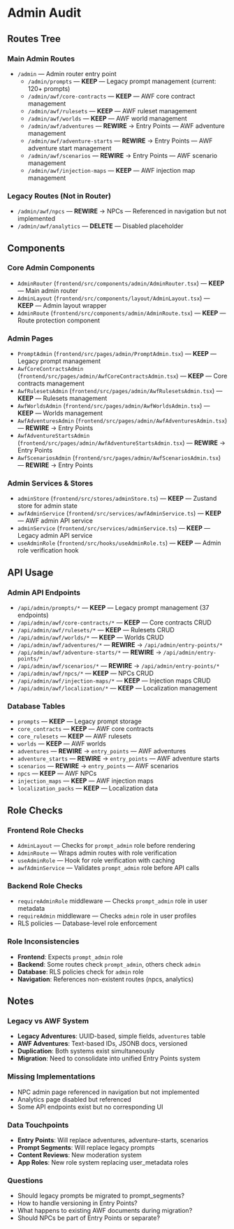 # Admin Audit

## Routes Tree

### Main Admin Routes
- `/admin` — Admin router entry point
  - `/admin/prompts` — **KEEP** — Legacy prompt management (current: 120+ prompts)
  - `/admin/awf/core-contracts` — **KEEP** — AWF core contract management
  - `/admin/awf/rulesets` — **KEEP** — AWF ruleset management  
  - `/admin/awf/worlds` — **KEEP** — AWF world management
  - `/admin/awf/adventures` — **REWIRE** → Entry Points — AWF adventure management
  - `/admin/awf/adventure-starts` — **REWIRE** → Entry Points — AWF adventure start management
  - `/admin/awf/scenarios` — **REWIRE** → Entry Points — AWF scenario management
  - `/admin/awf/injection-maps` — **KEEP** — AWF injection map management

### Legacy Routes (Not in Router)
- `/admin/awf/npcs` — **REWIRE** → NPCs — Referenced in navigation but not implemented
- `/admin/awf/analytics` — **DELETE** — Disabled placeholder

## Components

### Core Admin Components
- `AdminRouter` (`frontend/src/components/admin/AdminRouter.tsx`) — **KEEP** — Main admin router
- `AdminLayout` (`frontend/src/components/layout/AdminLayout.tsx`) — **KEEP** — Admin layout wrapper
- `AdminRoute` (`frontend/src/components/admin/AdminRoute.tsx`) — **KEEP** — Route protection component

### Admin Pages
- `PromptAdmin` (`frontend/src/pages/admin/PromptAdmin.tsx`) — **KEEP** — Legacy prompt management
- `AwfCoreContractsAdmin` (`frontend/src/pages/admin/AwfCoreContractsAdmin.tsx`) — **KEEP** — Core contracts management
- `AwfRulesetsAdmin` (`frontend/src/pages/admin/AwfRulesetsAdmin.tsx`) — **KEEP** — Rulesets management
- `AwfWorldsAdmin` (`frontend/src/pages/admin/AwfWorldsAdmin.tsx`) — **KEEP** — Worlds management
- `AwfAdventuresAdmin` (`frontend/src/pages/admin/AwfAdventuresAdmin.tsx`) — **REWIRE** → Entry Points
- `AwfAdventureStartsAdmin` (`frontend/src/pages/admin/AwfAdventureStartsAdmin.tsx`) — **REWIRE** → Entry Points
- `AwfScenariosAdmin` (`frontend/src/pages/admin/AwfScenariosAdmin.tsx`) — **REWIRE** → Entry Points

### Admin Services & Stores
- `adminStore` (`frontend/src/stores/adminStore.ts`) — **KEEP** — Zustand store for admin state
- `awfAdminService` (`frontend/src/services/awfAdminService.ts`) — **KEEP** — AWF admin API service
- `adminService` (`frontend/src/services/adminService.ts`) — **KEEP** — Legacy admin API service
- `useAdminRole` (`frontend/src/hooks/useAdminRole.ts`) — **KEEP** — Admin role verification hook

## API Usage

### Admin API Endpoints
- `/api/admin/prompts/*` — **KEEP** — Legacy prompt management (37 endpoints)
- `/api/admin/awf/core-contracts/*` — **KEEP** — Core contracts CRUD
- `/api/admin/awf/rulesets/*` — **KEEP** — Rulesets CRUD
- `/api/admin/awf/worlds/*` — **KEEP** — Worlds CRUD
- `/api/admin/awf/adventures/*` — **REWIRE** → `/api/admin/entry-points/*`
- `/api/admin/awf/adventure-starts/*` — **REWIRE** → `/api/admin/entry-points/*`
- `/api/admin/awf/scenarios/*` — **REWIRE** → `/api/admin/entry-points/*`
- `/api/admin/awf/npcs/*` — **KEEP** — NPCs CRUD
- `/api/admin/awf/injection-maps/*` — **KEEP** — Injection maps CRUD
- `/api/admin/awf/localization/*` — **KEEP** — Localization management

### Database Tables
- `prompts` — **KEEP** — Legacy prompt storage
- `core_contracts` — **KEEP** — AWF core contracts
- `core_rulesets` — **KEEP** — AWF rulesets
- `worlds` — **KEEP** — AWF worlds
- `adventures` — **REWIRE** → `entry_points` — AWF adventures
- `adventure_starts` — **REWIRE** → `entry_points` — AWF adventure starts
- `scenarios` — **REWIRE** → `entry_points` — AWF scenarios
- `npcs` — **KEEP** — AWF NPCs
- `injection_maps` — **KEEP** — AWF injection maps
- `localization_packs` — **KEEP** — Localization data

## Role Checks

### Frontend Role Checks
- `AdminLayout` — Checks for `prompt_admin` role before rendering
- `AdminRoute` — Wraps admin routes with role verification
- `useAdminRole` — Hook for role verification with caching
- `awfAdminService` — Validates `prompt_admin` role before API calls

### Backend Role Checks
- `requireAdminRole` middleware — Checks `prompt_admin` role in user metadata
- `requireAdmin` middleware — Checks `admin` role in user profiles
- RLS policies — Database-level role enforcement

### Role Inconsistencies
- **Frontend**: Expects `prompt_admin` role
- **Backend**: Some routes check `prompt_admin`, others check `admin`
- **Database**: RLS policies check for `admin` role
- **Navigation**: References non-existent routes (npcs, analytics)

## Notes

### Legacy vs AWF System
- **Legacy Adventures**: UUID-based, simple fields, `adventures` table
- **AWF Adventures**: Text-based IDs, JSONB docs, versioned
- **Duplication**: Both systems exist simultaneously
- **Migration**: Need to consolidate into unified Entry Points system

### Missing Implementations
- NPC admin page referenced in navigation but not implemented
- Analytics page disabled but referenced
- Some API endpoints exist but no corresponding UI

### Data Touchpoints
- **Entry Points**: Will replace adventures, adventure-starts, scenarios
- **Prompt Segments**: Will replace legacy prompts
- **Content Reviews**: New moderation system
- **App Roles**: New role system replacing user_metadata roles

### Questions
- Should legacy prompts be migrated to prompt_segments?
- How to handle versioning in Entry Points?
- What happens to existing AWF documents during migration?
- Should NPCs be part of Entry Points or separate?


